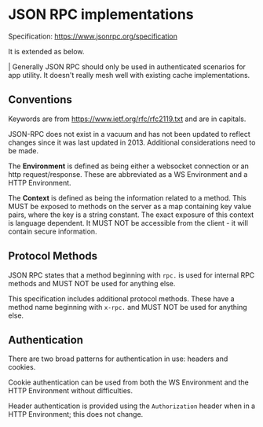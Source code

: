 # JSON RPC implementations

Specification: https://www.jsonrpc.org/specification

It is extended as below.

| Generally JSON RPC should only be used in authenticated scenarios for app utility. It doesn't really mesh well with existing cache implementations.

## Conventions

Keywords are from https://www.ietf.org/rfc/rfc2119.txt and are in capitals.

JSON-RPC does not exist in a vacuum and has not been updated to reflect changes since it was last updated in 2013. Additional considerations need to be made.

The __Environment__ is defined as being either a websocket connection or an http request/response. These are abbreviated as a WS Environment and a HTTP Environment.

The __Context__ is defined as being the information related to a method. This MUST be exposed to methods on the server as a map containing key value pairs, where the key is a string constant. The exact exposure of this context is language dependent. It MUST NOT be accessible from the client - it will contain secure information.

## Protocol Methods

JSON RPC states that a method beginning with `rpc.` is used for internal RPC methods and MUST NOT be used for anything else.

This specification includes additional protocol methods. These have a method name beginning with `x-rpc.` and MUST NOT be used for anything else.

## Authentication

There are two broad patterns for authentication in use: headers and cookies.

Cookie authentication can be used from both the WS Environment and the HTTP Environment without difficulties.

Header authentication is provided using the `Authorization` header when in a HTTP Environment; this does not change.